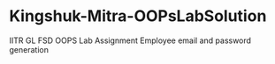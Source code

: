 # Kingshuk-Mitra-OOPsLabSolution
IITR GL FSD OOPS Lab Assignment
Employee email and password generation
